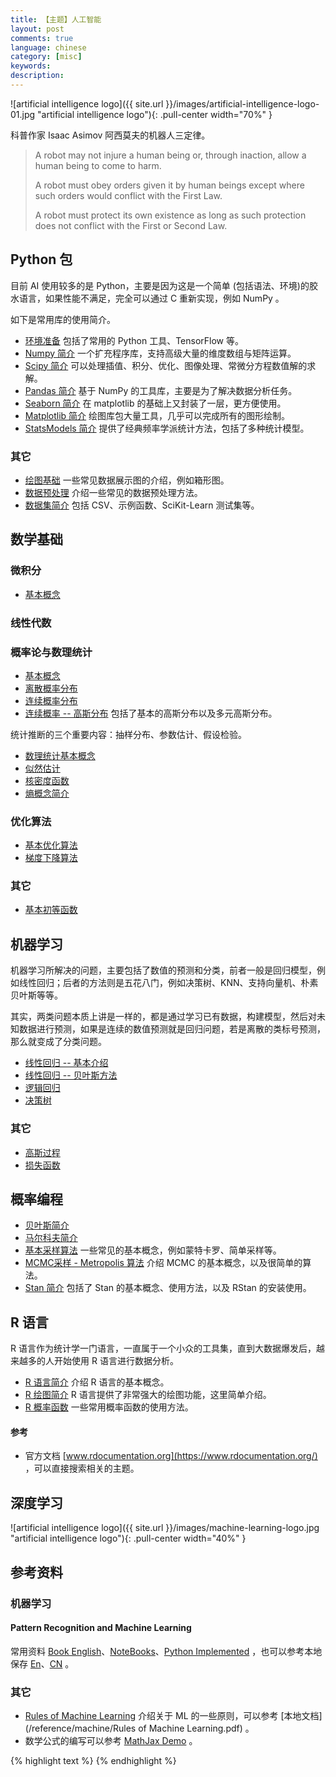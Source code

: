 ```yaml
---
title: 【主题】人工智能
layout: post
comments: true
language: chinese
category: [misc]
keywords:
description:
---
```


<!-- more -->

![artificial intelligence logo]({{ site.url }}/images/artificial-intelligence-logo-01.jpg "artificial intelligence logo"){: .pull-center width="70%" }

科普作家 Isaac Asimov 阿西莫夫的机器人三定律。

> A robot may not injure a human being or, through inaction, allow a human being to come to harm.
>
> A robot must obey orders given it by human beings except where such orders would conflict with the First Law.
>
> A robot must protect its own existence as long as such protection does not conflict with the First or Second Law.

## Python 包

目前 AI 使用较多的是 Python，主要是因为这是一个简单 (包括语法、环境)的胶水语言，如果性能不满足，完全可以通过 C 重新实现，例如 NumPy 。

如下是常用库的使用简介。

* [环境准备](/post/python-ai-environment-prepare.html) 包括了常用的 Python 工具、TensorFlow 等。
* [Numpy 简介](/post/python-numpy-package-introduce.html) 一个扩充程序库，支持高级大量的维度数组与矩阵运算。
* [Scipy 简介](/post/python-scipy-package-intorduce.html) 可以处理插值、积分、优化、图像处理、常微分方程数值解的求解。
* [Pandas 简介](/post/python-pandas-package-introduce.html) 基于 NumPy 的工具库，主要是为了解决数据分析任务。
* [Seaborn 简介](/post/python-seaborn-package-introduce.html) 在 matplotlib 的基础上又封装了一层，更方便使用。
* [Matplotlib 简介](/post/python-matplotlib-package-intorduce.html) 绘图库包大量工具，几乎可以完成所有的图形绘制。
* [StatsModels 简介](/post/python-statsmodels-package-introduce.html) 提供了经典频率学派统计方法，包括了多种统计模型。

<!--
skleran 常用子模块 ：

sklearn 是一个机器学习包。
 分类 ：SVM ， K近邻 ，随机森林 ， 逻辑回归等。
 回归 ：Lasso ,岭回归 等。
 聚类 ：K-means ,谱聚类等。
 降维 ：PCA ,特征选择 ，矩阵分解等。
 模型选择 ：网格搜索， 交叉验证 ，指标矩阵。
 预处理： 特征提取，正态化。
sklearn更专注于预测。
-->

### 其它

* [绘图基础](/post/python-matplotlib-ploting-method-intorduce.html) 一些常见数据展示图的介绍，例如箱形图。
* [数据预处理](/post/math-machine-learning-pre-processing-methods-introduce.html) 介绍一些常见的数据预处理方法。
* [数据集简介](/post/math-machine-learning-some-datasets-introduce.html) 包括 CSV、示例函数、SciKit-Learn 测试集等。

## 数学基础

### 微积分

* [基本概念](/post/math-calculus-basic-concept.html)

### 线性代数

<!--
http://www.math.uwaterloo.ca/~hwolkowi//matrixcookbook.pdf
-->

### 概率论与数理统计

* [基本概念](/post/math-probability-basic-concept.html)
* [离散概率分布](/post/math-probability-basic-concept-discrete-distribution-introduce.html)
* [连续概率分布](/post/math-probability-basic-concept-continuous-distribution-introduce.html)
* [连续概率 \-\- 高斯分布](/post/math-probability-continuous-normal-distribution-introduce.html) 包括了基本的高斯分布以及多元高斯分布。

统计推断的三个重要内容：抽样分布、参数估计、假设检验。

* [数理统计基本概念](/post/math-statistics-basic-concept.html)
* [似然估计](/post/math-statistics-likelihood-function-introduce.html)
* [核密度函数](/post/math-statistics-kernel-density-estimates-introduce.html)
* [熵概念简介](/post/artificial-intelligence-entropy-concept-introduce.html)

### 优化算法

* [基本优化算法](/post/math-basic-concept-optimize-method-introduce.html)
* [梯度下降算法](/post/math-gradient-descent-optimize-method-introduce.html)

### 其它

* [基本初等函数](/post/math-basic-elementary-function.html)

## 机器学习

机器学习所解决的问题，主要包括了数值的预测和分类，前者一般是回归模型，例如线性回归；后者的方法则是五花八门，例如决策树、KNN、支持向量机、朴素贝叶斯等等。

其实，两类问题本质上讲是一样的，都是通过学习已有数据，构建模型，然后对未知数据进行预测，如果是连续的数值预测就是回归问题，若是离散的类标号预测，那么就变成了分类问题。

* [线性回归 \-\- 基本介绍](/post/machine-learning-algorithms-linear-regression-basic-introduce.html)
* [线性回归 \-\- 贝叶斯方法](/post/machine-learning-algorithms-linear-regression-bayes-introduce.html)
* [逻辑回归](/post/machine-learning-algorithms-logistic-regression-introduce.html)
* [决策树](/post/artificial-intelligence-decision-tree-introduce.html)

### 其它

* [高斯过程](/post/artificial-intelligence-gaussian-process-introduce.html)
* [损失函数](/post/machine-learning-algorithms-loss-functions-introduce.html)


<!--
SVM
Naive Bayes
kNN
K-Means
Random Forest
Dimensionality Reduction Algorithms
Gradient Boosting algorithms
	GBM
	XGBoost
	LightGBM
	CatBoost
-->

## 概率编程

* [贝叶斯简介](/post/math-statistics-basic-concept-bayes-theorem-introduce.html)
* [马尔科夫简介](/post/math-statistics-markov-process-introduce.html)
* [基本采样算法](/post/math-monte-carlo-sample-introduce.html) 一些常见的基本概念，例如蒙特卡罗、简单采样等。
* [MCMC采样 - Metropolis 算法](/post/math-monte-carlo-mcmc-metropolis-introduce.html) 介绍 MCMC 的基本概念，以及很简单的算法。
* [Stan 简介](/post/statistic-tools-stan-introduce.html) 包括了 Stan 的基本概念、使用方法，以及 RStan 的安装使用。

<!--
概率统计公式大全
https://www.zybuluo.com/catscarf/note/986628


机器学习的基本算法
https://www.analyticsvidhya.com/blog/2017/09/common-machine-learning-algorithms/
-->

## R 语言

R 语言作为统计学一门语言，一直属于一个小众的工具集，直到大数据爆发后，越来越多的人开始使用 R 语言进行数据分析。

* [R 语言简介](/post/linux-R-language-basic-introduce.html) 介绍 R 语言的基本概念。
* [R 绘图简介](/post/linux-R-language-graph-function-introduce.html) R 语言提供了非常强大的绘图功能，这里简单介绍。
* [R 概率函数](/post/linux-R-language-some-statistic-function-introduce.html) 一些常用概率函数的使用方法。

#### 参考

* 官方文档 [www.rdocumentation.org](https://www.rdocumentation.org/) ，可以直接搜索相关的主题。

<!--
### 其它

* [数据拟合] 通过numpy实现
https://drivingc.com/p/5af5ab892392ec35c23048e2

谈谈 Bias-Variance Tradeoff
https://liam.page/2017/03/25/bias-variance-tradeoff/

## 机器学习 100 天

也就是 [Github 100 Days Of ML Code](https://github.com/Avik-Jain/100-Days-Of-ML-Code) 中的学习，可以参考 [Github 机器学习 100 天](https://github.com/MLEveryday/100-Days-Of-ML-Code) 。

https://blog.csdn.net/ybdesire/article/details/67701289
https://tracholar.github.io/wiki/machine-learning/sklearn-source.html
-->

## 深度学习

![artificial intelligence logo]({{ site.url }}/images/machine-learning-logo.jpg "artificial intelligence logo"){: .pull-center width="40%" }


## 参考资料

### 机器学习

#### Pattern Recognition and Machine Learning

常用资料 [Book English](https://www.microsoft.com/en-us/research/uploads/prod/2006/01/Bishop-Pattern-Recognition-and-Machine-Learning-2006.pdf)、[NoteBooks](https://github.com/ctgk/PRML/tree/master/notebooks)、[Python Implemented](https://github.com/ctgk/PRML) ，也可以参考本地保存 [En](/reference/machine/Bishop-Pattern-Recognition-and-Machine-Learning-2006.pdf)、[CN](/reference/machine/Bishop-Pattern-Recognition-and-Machine-Learning-CN.pdf) 。

<!--
#### Machine Learning, A Probabilistic Perspective

/reference/machine/Machine-Learning_A-Probabilistic-Perspective.pdf

https://doc.lagout.org/science/Artificial%20Intelligence/Machine%20learning/Machine%20Learning_%20A%20Probabilistic%20Perspective%20%5BMurphy%202012-08-24%5D.pdf


#### The Elements of Statistical Learning

频率学派

包括了 [英文版](https://esl.hohoweiya.xyz/book/The%20Elements%20of%20Statistical%20Learning.pdf) 以及 [中文版](https://esl.hohoweiya.xyz/index.html) 的地址。

/reference/machine/The-Elements-of-Statistical-Learning.pdf


Deap Learning 圣经

《统计学习方法》李航
《西瓜书》
《Pattern Recognition and Machine Learning》PRML

## 台大-林轩田  机器学习基石 技法
## 张志华 机器学习导论 统计机器学习
## 吴恩达 CS229
## 徐亦达 概率模型
## 台大-李弘毅

白板推导
-->

### 其它

* [Rules of Machine Learning](https://developers.google.com/machine-learning/guides/rules-of-ml/) 介绍关于 ML 的一些原则，可以参考 [本地文档](/reference/machine/Rules of Machine Learning.pdf) 。
* 数学公式的编写可以参考 [MathJax Demo](https://www.mathjax.org/#demo) 。

<!--
https://blog.csdn.net/Mage_EE/article/details/75309174
https://www.zybuluo.com/knight/note/96093
https://www.zybuluo.com/codeep/note/163962  比较全


https://github.com/neverusedname/MyBooks/blob/master/%E6%B5%99%E6%B1%9F%E5%A4%A7%E5%AD%A6%E6%A6%82%E7%8E%87%E8%AE%BA%E4%B8%8E%E6%95%B0%E7%90%86%E7%BB%9F%E8%AE%A1(%E7%AC%AC%E5%9B%9B%E7%89%88).pdf
https://github.com/KeKe-Li/book/blob/master/AI/%E5%90%8C%E6%B5%8E%E7%BA%BF%E6%80%A7%E4%BB%A3%E6%95%B0%E6%95%99%E6%9D%90.pdf
https://github.com/KeKe-Li/book/blob/master/AI/%E5%90%8C%E6%B5%8E%E9%AB%98%E7%AD%89%E6%95%B0%E5%AD%A6%E7%AC%AC%E5%85%AD%E7%89%88%E4%B8%8A%E4%B8%8B%E5%86%8C.pdf


网络RST报文出现的场景
https://zhuanlan.zhihu.com/p/30791159


关于贝叶斯的介绍
https://github.com/markdregan/Bayesian-Modelling-in-Python
https://github.com/Tongzhenguo/ebooks 李航的机器学习
http://www.dgt-factory.com/uploads/2018/07/0725/%E7%BB%9F%E8%AE%A1%E5%AD%A6%E4%B9%A0%E6%96%B9%E6%B3%95.pdf
https://github.com/lovingers/ML_Books/blob/master/634901%2B%E8%B4%9D%E5%8F%B6%E6%96%AF%E6%96%B9%E6%B3%95%2B%2B%E6%A6%82%E7%8E%87%E7%BC%96%E7%A8%8B%E4%B8%8E%E8%B4%9D%E5%8F%B6%E6%96%AF%E6%8E%A8%E6%96%AD%2B%E4%B8%AD%E6%96%87%E7%89%88.pdf
https://zhuanlan.zhihu.com/p/27306970 很多不错的书籍介绍


https://www.zhihu.com/question/21277368
https://blog.csdn.net/jteng/article/details/54344766
https://applenob.github.io/machine_learning/MCMC/
https://applenob.github.io/archives/page/9/
https://www.infoq.cn/article/facebook-open-source-mass-forecasting-system-prophet
https://zhuanlan.zhihu.com/p/34071776


http://dreamrunner.org/blog/2014/06/28/qian-tan-memory-reordering/
https://www.digitalocean.com/community/tutorials/a-guide-to-time-series-forecasting-with-prophet-in-python-3
https://facebook.github.io/prophet/docs/quick_start.html#python-api
https://mc-stan.org/docs/2_19/stan-users-guide/linear-regression.html

量化投资，不错的介绍
https://www.quantstart.com/articles/Bayesian-Statistics-A-Beginners-Guide




列举了数学公式中一些常见的表示符号
https://zh.wikipedia.org/wiki/%E6%95%B0%E5%AD%A6%E7%AC%A6%E5%8F%B7%E8%A1%A8

数理统计学简史
https://github.com/yuanliangding/books/blob/master/%E6%95%B0%E5%AD%A6-%E5%85%B6%E5%AE%83-%E6%95%B0%E5%AD%A6%E5%8F%B2/%E6%95%B0%E7%90%86%E7%BB%9F%E8%AE%A1%E5%AD%A6%E7%AE%80%E5%8F%B2.pdf


-->

{% highlight text %}
{% endhighlight %}
